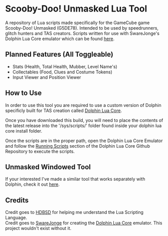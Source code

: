 # Scooby-Doo! Unmasked Lua Tool
A repository of Lua scripts made specifically for the GameCube game Scooby-Doo! Unmasked (G5DE78). Intended to be used by speedrunners, glitch hunters and TAS creators. Scripts written for use with SwareJonge's Dolphin Lua Core emulator which can be found [here](https://github.com/SwareJonge/Dolphin-Lua-Core).

## Planned Features (All Toggleable)
- Stats (Health, Total Health, Mubber, Level Name's)
- Collectables (Food, Clues and Costume Tokens)
- Input Viewer and Position Viewer

## How to Use
In order to use this tool you are required to use a custom version of Dolphin specificly built for TAS creation called [Dolphin Lua Core](https://github.com/SwareJonge/Dolphin-Lua-Core).

Once you have downloaded this build, you will need to place the contents of the latest release into the '/sys/scripts/' folder found inside your dolphin lua core install folder.

Once the scripts are in the proper path, open the Dolphin Lua Core Emulator and follow the [Running Scripts](https://github.com/SwareJonge/Dolphin-Lua-Core#running-scripts) section of the Dolphin Lua Core Github Repository to execute the scripts.

## Unmasked Windowed Tool
If your interested I've made a similar tool that works separately with Dolphin, check it out [here](https://github.com/DeathMaster001/Scooby-Doo-Unmasked-Windowed-Tool).

## Credits

Credit goes to [HDBSD](https://github.com/HDBSD) for helping me understand the Lua Scripting Language.\
Credit goes to [SwareJonge](https://github.com/SwareJonge) for creating the [Dolphin Lua Core](https://github.com/SwareJonge/Dolphin-Lua-Core) emulator. This project wouldn't exist without it.
